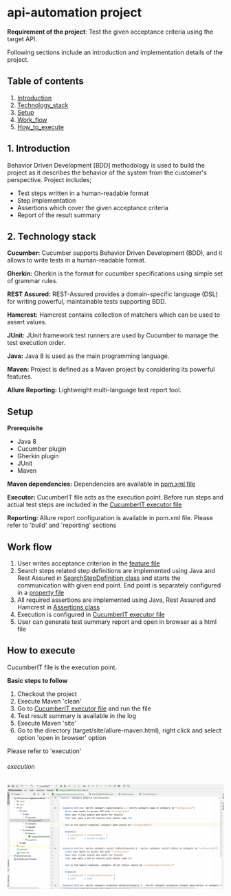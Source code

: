 # api-automation project
**Requirement of the project**: Test the given acceptance criteria using the target API.

Following sections include an introduction and implementation details of the project.

## Table of contents

1. [Introduction](#Introduction)
2. [Technology_stack](#Technology_stack)
3. [Setup](#Setup)
4. [Work_flow](#Work_flow)
5. [How_to_execute](#How_to_execute)

## 1. Introduction
Behavior Driven Development [BDD] methodology is used to build the project as it describes the behavior of the system from the customer's perspective.
Project includes;
 - Test steps written in a human-readable format
 - Step implementation
 - Assertions which cover the given acceptance criteria
 - Report of the result summary
 
## 2. Technology stack
**Cucumber:**
Cucumber supports Behavior Driven Development (BDD), and it allows to write tests in a human-readable format.

**Gherkin:**
Gherkin is the format for cucumber specifications using simple set of grammar rules.

**REST Assured:**
REST-Assured provides a domain-specific language (DSL) for writing powerful, maintainable tests supporting BDD.

**Hamcrest:**
Hamcrest contains collection of matchers which can be used to assert values.
 
**JUnit:**
JUnit framework test runners are used by Cucumber to manage the test execution order.

**Java:**
Java 8 is used as the main programming language.

**Maven:**
Project is defined as a Maven project by considering its powerful features.

**Allure Reporting:**
Lightweight multi-language test report tool.  

## Setup  
**Prerequisite**
- Java 8
- Cucumber plugin
- Gherkin plugin
- JUnit
- Maven

**Maven dependencies:**
Dependencies are available in [pom.xml file](pom.xml)

**Executor:**
CucumberIT file acts as the execution point. Before run steps and actual test steps are included in the [CucumberIT executor file](src/main/java/executor/CucumberIT.java)

**Reporting:**
Allure report configuration is available in pom.xml file. Please refer to 'build' and 'reporting' sections

## Work flow
1. User writes acceptance criterion in the [feature file](src/main/resources/features/CategoryDetailsVerification.feature)
2. Search steps related step definitions are implemented using Java and Rest Assured in [SearchStepDefinition class](src/main/java/stepdefs/SearchStepDefinition.java) and starts the communication with given end point. End point is separately configured in a [property file](src/main/resources/properties/EndPoints.properties) 
3. All required assertions are implemented using Java, Rest Assured and Hamcrest in [Assertions class](src/main/java/stepdefs/Assertions.java)
4. Execution is configured in [CucumberIT executor file](src/main/java/executor/CucumberIT.java)
5. User can generate test summary report and open in browser as a html file

## How to execute
CucumberIT file is the execution point.

**Basic steps to follow**
1. Checkout the project
2. Execute Maven 'clean'
3. Go to [CucumberIT executor file](src/main/java/executor/CucumberIT.java) and run the file
4. Test result summary is available in the log
5. Execute Maven 'site'
6. Go to the directory (target/site/allure-maven.html), right click and select option 'open in browser' option

Please refer to 'execution'
###### execution
![](demo.gif)
